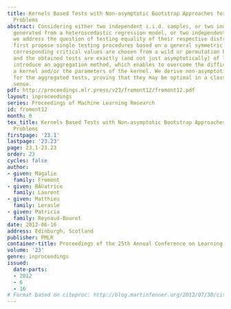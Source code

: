 ```yaml
---
title: Kernels Based Tests with Non-asymptotic Bootstrap Approaches for Two-sample
  Problems
abstract: Considering either two independent i.i.d. samples, or two independent samples
  generated from a heteroscedastic regression model, or two independent Poisson processes,
  we address the question of testing equality of their respective distributions. We
  first propose single testing procedures based on a general symmetric kernel. The
  corresponding critical values are chosen from a wild or permutation bootstrap approach,
  and the obtained tests are exactly (and not just asymptotically) of level. We then
  introduce an aggregation method, which enables to overcome the difficulty of choosing
  a kernel and/or the parameters of the kernel. We derive non-asymptotic properties
  for the aggregated tests, proving that they may be optimal in a classical statistical
  sense.
pdf: http://proceedings.mlr.press/v23/fromont12/fromont12.pdf
layout: inproceedings
series: Proceedings of Machine Learning Research
id: fromont12
month: 0
tex_title: Kernels Based Tests with Non-asymptotic Bootstrap Approaches for Two-sample
  Problems
firstpage: '23.1'
lastpage: '23.23'
page: 23.1-23.23
order: 23
cycles: false
author:
- given: Magalie
  family: Fromont
- given: BÃ©atrice
  family: Laurent
- given: Matthieu
  family: Lerasle
- given: Patricia
  family: Reynaud-Bouret
date: 2012-06-16
address: Edinburgh, Scotland
publisher: PMLR
container-title: Proceedings of the 25th Annual Conference on Learning Theory
volume: '23'
genre: inproceedings
issued:
  date-parts:
  - 2012
  - 6
  - 16
# Format based on citeproc: http://blog.martinfenner.org/2013/07/30/citeproc-yaml-for-bibliographies/
---
```

